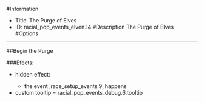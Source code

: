 #Information
 - Title: The Purge of Elves
 - ID: racial_pop_events_elven.14
#Description
The Purge of Elves
#Options

___
##Begin the Purge

###Efects:<ul><li>hidden effect:</li><ul><li>the event ˻race_setup_events.9˼ happens</li></ul><li>custom tooltip = racial_pop_events_debug.6.tooltip</li></ul>
